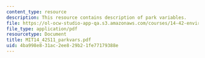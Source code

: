 ```yaml
---
content_type: resource
description: This resource contains description of park variables.
file: https://ol-ocw-studio-app-qa.s3.amazonaws.com/courses/14-42-environmental-policy-and-economics-spring-2011/4ba998e831ac2ee829b21fe77179388e_MIT14_42S11_parkvars.pdf
file_type: application/pdf
resourcetype: Document
title: MIT14_42S11_parkvars.pdf
uid: 4ba998e8-31ac-2ee8-29b2-1fe77179388e
---
```

